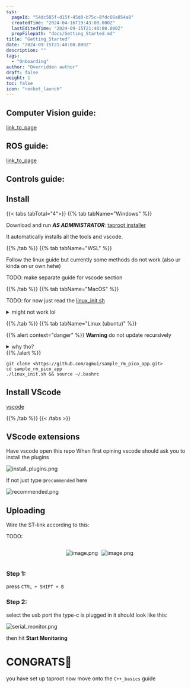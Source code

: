 ```yaml
---
sys:
  pageId: "54dc585f-d15f-45d0-b75c-8fdc66a854a8"
  createdTime: "2024-04-16T19:43:00.000Z"
  lastEditedTime: "2024-09-15T21:40:00.000Z"
  propFilepath: "docs/Getting_Started.md"
title: "Getting_Started"
date: "2024-09-15T21:40:00.000Z"
description: ""
tags:
  - "Onboarding"
author: "Overridden author"
draft: false
weight: 1
toc: false
icon: "rocket_launch"
---
```


## Computer Vision guide:

[link_to_page](86d45bc0-388b-4d26-8848-44f255f73d0e)

## ROS guide:

[link_to_page](3c76c1de-ec8f-46d6-8b0a-294005edc2d5)

## Controls guide:

## Install

{{< tabs tabTotal="4">}}
{{% tab tabName="Windows" %}}

Download and run _**AS ADMINISTRATOR**_: [taproot installer](https://github.com/Thornbots/TeachingFreshies/releases/tag/1.0)

It automatically installs all the tools and vscode.

{{% /tab %}}
{{% tab tabName="WSL" %}}

Follow the linux guide but currently some methods do not work (also ur kinda on ur own hehe)

TODO: make separate guide for vscode section

{{% /tab %}}
{{% tab tabName="MacOS" %}}

TODO: for now just read the [linux_init.sh](https://github.com/agmui/sample_rm_pico_app/blob/main/linux_init.sh)

<details>
<summary>might not work lol</summary>

`brew install libusb pkg-config`

Next install: [vscode](https://code.visualstudio.com/Download)

</details>

{{% /tab %}}
{{% tab tabName="Linux (ubuntu)" %}}

{{% alert context="danger" %}}
**Warning** do not update recursively
<details>
<summary>why tho?</summary>
There are some submodules that may go on for a while (like tinyusb) and I highly
recommend you don't need to get them.
If you want to see what submodules I update just look in `linux_init.sh`
</details>
{{% /alert %}}

```shell
git clone <https://github.com/agmui/sample_rm_pico_app.git>
cd sample_rm_pico_app
./linux_init.sh && source ~/.bashrc
```

## Install VScode

[vscode](https://code.visualstudio.com/Download)

{{% /tab %}}
{{< /tabs >}}

## VScode extensions

Have vscode open this repo
When first opining vscode should ask you to install the plugins

![install_plugins.png](https://prod-files-secure.s3.us-west-2.amazonaws.com/d518164a-d88e-44d1-a4ee-3adb3bd8bce0/89bd30f0-1825-4e77-867b-0a41ce370880/install_plugins.png?X-Amz-Algorithm=AWS4-HMAC-SHA256&X-Amz-Content-Sha256=UNSIGNED-PAYLOAD&X-Amz-Credential=ASIAZI2LB4667WPDC6GF%2F20250309%2Fus-west-2%2Fs3%2Faws4_request&X-Amz-Date=20250309T130153Z&X-Amz-Expires=3600&X-Amz-Security-Token=IQoJb3JpZ2luX2VjECwaCXVzLXdlc3QtMiJIMEYCIQC2%2BfQWEuz%2FNOWpf6avENS5z4bR5s%2B0F5bScsQJgMBQIgIhAM3H8BkXVk%2FonTcTLoSToqrFR7LzWEz8T6M%2FTI6YYd30Kv8DCHUQABoMNjM3NDIzMTgzODA1Igys1bwpQ1Fkr18WRMsq3AOZPRbZj7kQ%2BukezLg8vOiMWs2V2VrWbkz6Hz%2Bjpbx%2FMC5LjxeIAFLXHbOyPNhIbkg8TnOW95yUEj8GKNsCSHATZHsQCbZVCei5%2FS5UotoamluuC%2FGx0tgrN9WlveVkbcbOQswPR2%2BTmZIoyfjWBuD1w0zGuU7sH371Mv9vO72Mrudgoao80u6g9fvoy%2FdV9Mkx5yod4lk5nScL0AK3ZWEYynomPGsdZVq5MM7UbeQP8BRP0bIJXIE2R5LWwdvj2zXEBVp5%2Bzu8qmbG2x5sv1mSM%2BRg3ObqvPGipuJ6bkt7%2B72cgX5gQ7S2Y6zdOFtYrhOCwepI0ENm9aYnOCuORKT2Y9VwB40YlCNgg%2BEK96eNWe8jrqTCg3ErNSAIh0ohbw1kCovnuvErbVplOCeYMGJOR1730a1PtRypiogGPqSTxVcKoLU%2F8ZeHYbR12kqH8zQv3sqdyW7wndQBZbi5ECc%2FpWBj%2BexZi3VWZebCCN0Pr9tLdvlvnZTBgN6s48noZhhZR6YIUSUaa%2B50YOq0rWqamd6bD77I%2FB54ZeDYfuQYg0526kh4D4kLCOkJ7phMzMC88LeC9XTbcOQRK9bhDUyVgYXM4Im33XsrEEnVXYh9IxbK14%2FDmZ8g9tOfzzCLiLa%2BBjqkAWfzSgTCJGhXOJ6jn3e333BebDJSdFY0w6LVtK8V2yzQVX4zmFzPiILb3BZpL0ukf1pRrc5CWLxewpICuDIgg7VnAws1eCUf4ahFkU4Dtj5LRfouAnERmcZTNg%2BwADp6N1jBTvSjMnK9GTtcwb%2FUGs8Dt2CqUflHslN0WbJjNANOQGnTpb7j4al40sVYfW41q%2FqrYct%2BFC4bOVJR05Z%2FdUMpBlKK&X-Amz-Signature=12b3f7e1ee191b4caf990c45e444b4d27a5216b0f49131af98e53d5951e5fa5a&X-Amz-SignedHeaders=host&x-id=GetObject)

If not just type `@recommended` here  

![recommended.png](https://prod-files-secure.s3.us-west-2.amazonaws.com/d518164a-d88e-44d1-a4ee-3adb3bd8bce0/61e661e9-5d85-4dfc-be0d-8d2097a5e793/recommended.png?X-Amz-Algorithm=AWS4-HMAC-SHA256&X-Amz-Content-Sha256=UNSIGNED-PAYLOAD&X-Amz-Credential=ASIAZI2LB4667WPDC6GF%2F20250309%2Fus-west-2%2Fs3%2Faws4_request&X-Amz-Date=20250309T130153Z&X-Amz-Expires=3600&X-Amz-Security-Token=IQoJb3JpZ2luX2VjECwaCXVzLXdlc3QtMiJIMEYCIQC2%2BfQWEuz%2FNOWpf6avENS5z4bR5s%2B0F5bScsQJgMBQIgIhAM3H8BkXVk%2FonTcTLoSToqrFR7LzWEz8T6M%2FTI6YYd30Kv8DCHUQABoMNjM3NDIzMTgzODA1Igys1bwpQ1Fkr18WRMsq3AOZPRbZj7kQ%2BukezLg8vOiMWs2V2VrWbkz6Hz%2Bjpbx%2FMC5LjxeIAFLXHbOyPNhIbkg8TnOW95yUEj8GKNsCSHATZHsQCbZVCei5%2FS5UotoamluuC%2FGx0tgrN9WlveVkbcbOQswPR2%2BTmZIoyfjWBuD1w0zGuU7sH371Mv9vO72Mrudgoao80u6g9fvoy%2FdV9Mkx5yod4lk5nScL0AK3ZWEYynomPGsdZVq5MM7UbeQP8BRP0bIJXIE2R5LWwdvj2zXEBVp5%2Bzu8qmbG2x5sv1mSM%2BRg3ObqvPGipuJ6bkt7%2B72cgX5gQ7S2Y6zdOFtYrhOCwepI0ENm9aYnOCuORKT2Y9VwB40YlCNgg%2BEK96eNWe8jrqTCg3ErNSAIh0ohbw1kCovnuvErbVplOCeYMGJOR1730a1PtRypiogGPqSTxVcKoLU%2F8ZeHYbR12kqH8zQv3sqdyW7wndQBZbi5ECc%2FpWBj%2BexZi3VWZebCCN0Pr9tLdvlvnZTBgN6s48noZhhZR6YIUSUaa%2B50YOq0rWqamd6bD77I%2FB54ZeDYfuQYg0526kh4D4kLCOkJ7phMzMC88LeC9XTbcOQRK9bhDUyVgYXM4Im33XsrEEnVXYh9IxbK14%2FDmZ8g9tOfzzCLiLa%2BBjqkAWfzSgTCJGhXOJ6jn3e333BebDJSdFY0w6LVtK8V2yzQVX4zmFzPiILb3BZpL0ukf1pRrc5CWLxewpICuDIgg7VnAws1eCUf4ahFkU4Dtj5LRfouAnERmcZTNg%2BwADp6N1jBTvSjMnK9GTtcwb%2FUGs8Dt2CqUflHslN0WbJjNANOQGnTpb7j4al40sVYfW41q%2FqrYct%2BFC4bOVJR05Z%2FdUMpBlKK&X-Amz-Signature=c391218785e91a8cda2ec8a9df01d8de356f74042a9621c06a85c5e0e474f846&X-Amz-SignedHeaders=host&x-id=GetObject)

## Uploading

Wire the ST-link according to this:

TODO:

<div style="display: flex;flex-direction: row; column-gap:10px; max-width: 630px;justify-content: center;">
<div>

![image.png](https://prod-files-secure.s3.us-west-2.amazonaws.com/d518164a-d88e-44d1-a4ee-3adb3bd8bce0/210ecb78-1116-4d7b-b9b7-2292f66fa2c2/image.png?X-Amz-Algorithm=AWS4-HMAC-SHA256&X-Amz-Content-Sha256=UNSIGNED-PAYLOAD&X-Amz-Credential=ASIAZI2LB466244SBOBF%2F20250309%2Fus-west-2%2Fs3%2Faws4_request&X-Amz-Date=20250309T130158Z&X-Amz-Expires=3600&X-Amz-Security-Token=IQoJb3JpZ2luX2VjEC0aCXVzLXdlc3QtMiJIMEYCIQCLo%2B5xq2T3VdEu6pB8EY2S%2BQwHQwp%2FY0j3b6EzXnfYYQIhAM30jDDy670fwAgncWyWagS8J8HLbmcCxxvidK9yXwApKv8DCHUQABoMNjM3NDIzMTgzODA1IgxvUfO%2BW%2F1xunbxDvwq3ANAfQ%2BtpMhQEGxg8BZfsIUjjorqYp%2B1wktiV3YSU0QOL80TX3n9fIG0fRW9E0DM4%2B2S4y2i9F82DJg16%2FHi3aabI2gkEq%2Bnj0zd3HI9sNQMfyWrdPHc6sWoaYGzCzcJB5Wpq%2BYfvBGLkRQEavZZZiLC1GC%2F2UqoevkAXz30vqSJ5OdEpuVtW1w6B8GiNd%2Bl4kYrgyLU8WNH14ldiciobudLxLMri9E8veQmZlgnxoXTUttcMOLEOG6Hci5x36n8%2BhfspuvLimTxfRksPgTf9ZpgEDumCzSh7bIi8C%2BlXFknLnpQxh1qtD8Up9OdfRjsSCwKLN3Y5jJdJAecc9maO6x3N5y7ede9E6HZG3dBmr3z%2FhPZnZslWRhk0hPtgjK4gmuv0koz3XPiOAc7plHRaAAGY7UUL07ekcTV%2BpWEJ74OU3J0do4K2A3q%2F2u2IPesytJteRlRAYMnwqtmndmZnYv0yrJHlHoab4MxNgEa6TSM%2F5Kdu7ME7iSGSjjsp4uPfUStWF5LUYJHiHPe7bufrFwMaBWjH0VkcQ%2F6zqJfvJpwOBhNhul0%2BPUEtf1mvk5GP9Ib9EN8cIhRMRSIzSu3MWAUkN2hG2EILO6W22PZYJZUmYT7acH9KgmMmSa1gzDwj7a%2BBjqkAYtaImesxRPGbjpHO%2FgZyDEJ00rro1mG1hC%2F008nK1EFY7tEjCDd8iPDkcn9hUPKwadtsZtrOWYReW%2FC%2FTvkdYQzpAqFLhQvDIZjHBmxhJijNt1qjHVU8Rb35ije2QavfUAGIvM9UFwMbn5aI7KMilQYHvEw8qIjARSefv1WRYpBoOcDHNZR0fcE7hwe7quwzT%2B3n1NqM%2BlM%2FV9Nvay1dWYuNteF&X-Amz-Signature=8152e7cc0138a8f1c552c9cf625cedc2da6d551c67ed7ce4072f65f5f1714cfd&X-Amz-SignedHeaders=host&x-id=GetObject)

</div>
<div>

![image.png](https://prod-files-secure.s3.us-west-2.amazonaws.com/d518164a-d88e-44d1-a4ee-3adb3bd8bce0/33a0fd0f-8ca6-4a86-8e09-26e95ded1fff/image.png?X-Amz-Algorithm=AWS4-HMAC-SHA256&X-Amz-Content-Sha256=UNSIGNED-PAYLOAD&X-Amz-Credential=ASIAZI2LB4665V2EBPMQ%2F20250309%2Fus-west-2%2Fs3%2Faws4_request&X-Amz-Date=20250309T130159Z&X-Amz-Expires=3600&X-Amz-Security-Token=IQoJb3JpZ2luX2VjECwaCXVzLXdlc3QtMiJIMEYCIQDjSBu%2BajHF0swIUr7ixibxcPrllO1sL6gLVZt9PVnlIQIhANuYJhwO%2Fr4HY9ebiaYp0pu5enOb5QdvZJrBdHNv31htKv8DCHUQABoMNjM3NDIzMTgzODA1Igx4zO1NK%2B0WF%2BVxXDgq3ANqqGj9hKoCxttW%2BJs5mNHSQmRAck55oJcuNvW%2BDCxPeWPgxlhHt4ehSN2zZ%2BlF2xLl%2B00roOIY2GoFPTAeYwKRF4rLbV74XdNxQU1aKidVJaNI6H6ujDNPUFYC39D2MCty8JPGyneBAQoI3JfKruJ%2FQPUgLgwek6ddhVvemfXDykOl1KUF2RCm0ORBoifWylt4dE8XS6NLersNgVHSWiMO%2F5UBAZCP%2BUkZGqv7NnLRJVUbRiTcwy5fxKwyHl9N1qOcAOXdQumU0XEHYXQckwbrP%2BP1W9tgE3egAAJEhtXkttZRk%2F4AImpjuSXjjipJVpaowaTT5U%2FR53NP6kgmwe8SENG6SUtwX1heBMjF%2FP11d%2B3FBdyMH%2FcmBHBiCacLsp2qXqDvY1bUfp0i5psDSTytjLzWs7Zyn29mWFdPTOMm%2BwnrlcPXGZ1V5J1mcNqfB7NMAhxm3snxZWdFiluEafLWD%2BlByP6qGIAUH13%2B2Bxarqz0g%2BKRDWoLyID2JDbI4QCb7t7%2F52ecmqa8kBqOtEdvYyoPPY7izoFSHLEtN%2FnpamBUD7g1Gq9EdL%2BWEs4r8XwhCLcPH23hOUJZYM8F9mRoDaKO%2BdhDvzyC9QbinMVod4xeBH3McNtfoP%2FIfjCb%2B7W%2BBjqkAcbHEb2aUma0Gj9ih6lOT0cK6G5TaDcpu2AW%2B9aYHv6q%2FGsan9PlQHTm%2Fo8CgDz2qf4LKc8aYrUGAfAORSfA1NKwATods9LWI9cBZxQJtP7PxEDsRUO3KOjJgZhAVlNMndtAw1E%2FFr45SI6rS%2BoZuUmbGj2I1bx3xnXdyewm0yYw5icdOTZ3vqWFDDWP4wOgDHLwvHg3s9QKR8dHwU4Y2WSkTTdM&X-Amz-Signature=8b49f3327987b1b3f1c3fc41fc387c22924bec162671abad0934504517c62b2e&X-Amz-SignedHeaders=host&x-id=GetObject)

</div>
</div>

### Step 1:

press `CTRL + SHIFT + B`

### Step 2:

select the usb port the type-c is plugged in it should look like this:

![serial_monitor.png](https://prod-files-secure.s3.us-west-2.amazonaws.com/d518164a-d88e-44d1-a4ee-3adb3bd8bce0/f03f4774-05d4-4393-b6a0-d5efb6d315ab/serial_monitor.png?X-Amz-Algorithm=AWS4-HMAC-SHA256&X-Amz-Content-Sha256=UNSIGNED-PAYLOAD&X-Amz-Credential=ASIAZI2LB4667WPDC6GF%2F20250309%2Fus-west-2%2Fs3%2Faws4_request&X-Amz-Date=20250309T130153Z&X-Amz-Expires=3600&X-Amz-Security-Token=IQoJb3JpZ2luX2VjECwaCXVzLXdlc3QtMiJIMEYCIQC2%2BfQWEuz%2FNOWpf6avENS5z4bR5s%2B0F5bScsQJgMBQIgIhAM3H8BkXVk%2FonTcTLoSToqrFR7LzWEz8T6M%2FTI6YYd30Kv8DCHUQABoMNjM3NDIzMTgzODA1Igys1bwpQ1Fkr18WRMsq3AOZPRbZj7kQ%2BukezLg8vOiMWs2V2VrWbkz6Hz%2Bjpbx%2FMC5LjxeIAFLXHbOyPNhIbkg8TnOW95yUEj8GKNsCSHATZHsQCbZVCei5%2FS5UotoamluuC%2FGx0tgrN9WlveVkbcbOQswPR2%2BTmZIoyfjWBuD1w0zGuU7sH371Mv9vO72Mrudgoao80u6g9fvoy%2FdV9Mkx5yod4lk5nScL0AK3ZWEYynomPGsdZVq5MM7UbeQP8BRP0bIJXIE2R5LWwdvj2zXEBVp5%2Bzu8qmbG2x5sv1mSM%2BRg3ObqvPGipuJ6bkt7%2B72cgX5gQ7S2Y6zdOFtYrhOCwepI0ENm9aYnOCuORKT2Y9VwB40YlCNgg%2BEK96eNWe8jrqTCg3ErNSAIh0ohbw1kCovnuvErbVplOCeYMGJOR1730a1PtRypiogGPqSTxVcKoLU%2F8ZeHYbR12kqH8zQv3sqdyW7wndQBZbi5ECc%2FpWBj%2BexZi3VWZebCCN0Pr9tLdvlvnZTBgN6s48noZhhZR6YIUSUaa%2B50YOq0rWqamd6bD77I%2FB54ZeDYfuQYg0526kh4D4kLCOkJ7phMzMC88LeC9XTbcOQRK9bhDUyVgYXM4Im33XsrEEnVXYh9IxbK14%2FDmZ8g9tOfzzCLiLa%2BBjqkAWfzSgTCJGhXOJ6jn3e333BebDJSdFY0w6LVtK8V2yzQVX4zmFzPiILb3BZpL0ukf1pRrc5CWLxewpICuDIgg7VnAws1eCUf4ahFkU4Dtj5LRfouAnERmcZTNg%2BwADp6N1jBTvSjMnK9GTtcwb%2FUGs8Dt2CqUflHslN0WbJjNANOQGnTpb7j4al40sVYfW41q%2FqrYct%2BFC4bOVJR05Z%2FdUMpBlKK&X-Amz-Signature=002317d616d69971e38d60cab496880ab4d013b1ca448ea632d9a99136f7a38a&X-Amz-SignedHeaders=host&x-id=GetObject)

then hit **Start Monitoring**

# CONGRATS🎉

you have set up taproot now move onto the `C++_basics` guide
